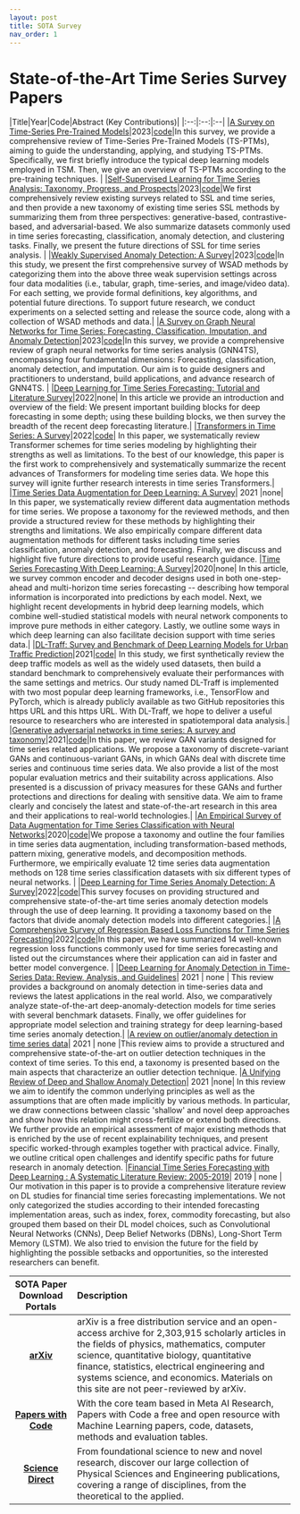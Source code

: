 ```yaml
---
layout: post
title: SOTA Survey
nav_order: 1
---
```


# State-of-the-Art Time Series Survey Papers

|Title|Year|Code|Abstract (Key Contributions)|
|:--:|:--:|:--|
|[A Survey on Time-Series Pre-Trained Models](https://arxiv.org/pdf/2305.10716v1.pdf)|2023|[code](https://github.com/qianlima-lab/time-series-ptms)|In this survey, we provide a comprehensive review of Time-Series Pre-Trained Models (TS-PTMs), aiming to guide the understanding, applying, and studying TS-PTMs. Specifically, we first briefly introduce the typical deep learning models employed in TSM. Then, we give an overview of TS-PTMs according to the pre-training techniques. |
|[Self-Supervised Learning for Time Series Analysis: Taxonomy, Progress, and Prospects](https://arxiv.org/pdf/2306.10125v2.pdf)|2023|[code](https://github.com/qingsongedu/Awesome-SSL4TS)|We first comprehensively review existing surveys related to SSL and time series, and then provide a new taxonomy of existing time series SSL methods by summarizing them from three perspectives: generative-based, contrastive-based, and adversarial-based. We also summarize datasets commonly used in time series forecasting, classification, anomaly detection, and clustering tasks. Finally, we present the future directions of SSL for time series analysis. |
|[Weakly Supervised Anomaly Detection: A Survey](https://arxiv.org/pdf/2302.04549v1.pdf)|2023|[code](https://github.com/yzhao062/wsad)|In this study, we present the first comprehensive survey of WSAD methods by categorizing them into the above three weak supervision settings across four data modalities (i.e., tabular, graph, time-series, and image/video data). For each setting, we provide formal definitions, key algorithms, and potential future directions. To support future research, we conduct experiments on a selected setting and release the source code, along with a collection of WSAD methods and data.|
|[A Survey on Graph Neural Networks for Time Series: Forecasting, Classification, Imputation, and Anomaly Detection](https://arxiv.org/pdf/2307.03759v1.pdf)|2023|[code](https://github.com/kimmeen/awesome-gnn4ts)|In this survey, we provide a comprehensive review of graph neural networks for time series analysis (GNN4TS), encompassing four fundamental dimensions: Forecasting, classification, anomaly detection, and imputation. Our aim is to guide designers and practitioners to understand, build applications, and advance research of GNN4TS. |
|[Deep Learning for Time Series Forecasting: Tutorial and Literature Survey](https://arxiv.org/pdf/2004.10240v2.pdf)|2022|none| In this article we provide an introduction and overview of the field: We present important building blocks for deep forecasting in some depth; using these building blocks, we then survey the breadth of the recent deep forecasting literature.|
|[Transformers in Time Series: A Survey](https://arxiv.org/pdf/2202.07125.pdf)|2022|[code](https://github.com/qingsongedu/time-series-transformers-review)| In this paper, we systematically review Transformer schemes for time series modeling by highlighting their strengths as well as limitations. To the best of our knowledge, this paper is the first work to comprehensively and systematically summarize the recent advances of Transformers for modeling time series data. We hope this survey will ignite further research interests in time series Transformers.|
|[Time Series Data Augmentation for Deep Learning: A Survey](https://arxiv.org/pdf/2002.12478.pdf)| 2021 |none| In this paper, we systematically review different data augmentation methods for time series. We propose a taxonomy for the reviewed methods, and then provide a structured review for these methods by highlighting their strengths and limitations. We also empirically compare different data augmentation methods for different tasks including time series classification, anomaly detection, and forecasting. Finally, we discuss and highlight five future directions to provide useful research guidance.
|[Time Series Forecasting With Deep Learning: A Survey](https://arxiv.org/pdf/2004.13408.pdf)|2020|none| In this article, we survey common encoder and decoder designs used in both one-step-ahead and multi-horizon time series forecasting -- describing how temporal information is incorporated into predictions by each model. Next, we highlight recent developments in hybrid deep learning models, which combine well-studied statistical models with neural network components to improve pure methods in either category. Lastly, we outline some ways in which deep learning can also facilitate decision support with time series data.|
|[DL-Traff: Survey and Benchmark of Deep Learning Models for Urban Traffic Prediction](https://arxiv.org/pdf/2108.09091.pdf)|2021|[code](https://github.com/deepkashiwa20/DL-Traff-Grid)| In this study, we first synthetically review the deep traffic models as well as the widely used datasets, then build a standard benchmark to comprehensively evaluate their performances with the same settings and metrics. Our study named DL-Traff is implemented with two most popular deep learning frameworks, i.e., TensorFlow and PyTorch, which is already publicly available as two GitHub repositories this https URL and this https URL. With DL-Traff, we hope to deliver a useful resource to researchers who are interested in spatiotemporal data analysis.|
|[Generative adversarial networks in time series: A survey and taxonomy](https://arxiv.org/pdf/2107.11098v1.pdf)|2021|[code](https://github.com/sheqi/GAN_Review)|In this paper, we review GAN variants designed for time series related applications. We propose a taxonomy of discrete-variant GANs and continuous-variant GANs, in which GANs deal with discrete time series and continuous time series data. We also provide a list of the most popular evaluation metrics and their suitability across applications. Also presented is a discussion of privacy measures for these GANs and further protections and directions for dealing with sensitive data. We aim to frame clearly and concisely the latest and state-of-the-art research in this area and their applications to real-world technologies.|
|[An Empirical Survey of Data Augmentation for Time Series Classification with Neural Networks](https://arxiv.org/pdf/2007.15951v4.pdf)|2020|[code](https://github.com/uchidalab/time_series_augmentation)|We propose a taxonomy and outline the four families in time series data augmentation, including transformation-based methods, pattern mixing, generative models, and decomposition methods. Furthermore, we empirically evaluate 12 time series data augmentation methods on 128 time series classification datasets with six different types of neural networks. |
|[Deep Learning for Time Series Anomaly Detection: A Survey](https://arxiv.org/pdf/2211.05244v2.pdf)|2022|[code](https://github.com/zamanzadeh/ts-anomaly-benchmark)|This survey focuses on providing structured and comprehensive state-of-the-art time series anomaly detection models through the use of deep learning. It providing a taxonomy based on the factors that divide anomaly detection models into different categories.|
|[A Comprehensive Survey of Regression Based Loss Functions for Time Series Forecasting](https://arxiv.org/pdf/2211.02989v1.pdf)|2022|[code](https://github.com/aryan-jadon/regression-loss-functions-in-time-series-forecasting-tensorflow)|In this paper, we have summarized 14 well-known regression loss functions commonly used for time series forecasting and listed out the circumstances where their application can aid in faster and better model convergence. |
|[Deep Learning for Anomaly Detection in Time-Series Data: Review, Analysis, and Guidelines](https://ieeexplore.ieee.org/abstract/document/9523565)| 2021 | none | This review provides a background on anomaly detection in time-series data and reviews the latest applications in the real world. Also, we comparatively analyze state-of-the-art deep-anomaly-detection models for time series with several benchmark datasets. Finally, we offer guidelines for appropriate model selection and training strategy for deep learning-based time series anomaly detection.|
|[A review on outlier/anomaly detection in time series data](https://arxiv.org/pdf/2002.04236.pdf)| 2021 | none |This review aims to provide a structured and comprehensive state-of-the-art on outlier detection techniques in the context of time series. To this end, a taxonomy is presented based on the main aspects that characterize an outlier detection technique.
|[A Unifying Review of Deep and Shallow Anomaly Detection](https://arxiv.org/pdf/2009.11732.pdf)| 2021 |none| In this review we aim to identify the common underlying principles as well as the assumptions that are often made implicitly by various methods. In particular, we draw connections between classic 'shallow' and novel deep approaches and show how this relation might cross-fertilize or extend both directions. We further provide an empirical assessment of major existing methods that is enriched by the use of recent explainability techniques, and present specific worked-through examples together with practical advice. Finally, we outline critical open challenges and identify specific paths for future research in anomaly detection.
|[Financial Time Series Forecasting with Deep Learning : A Systematic Literature Review: 2005-2019](https://arxiv.org/pdf/1911.13288.pdf)| 2019 | none |  Our motivation in this paper is to provide a comprehensive literature review on DL studies for financial time series forecasting implementations. We not only categorized the studies according to their intended forecasting implementation areas, such as index, forex, commodity forecasting, but also grouped them based on their DL model choices, such as Convolutional Neural Networks (CNNs), Deep Belief Networks (DBNs), Long-Short Term Memory (LSTM). We also tried to envision the future for the field by highlighting the possible setbacks and opportunities, so the interested researchers can benefit.

|SOTA Paper Download Portals|Description|
|:--:|:--|
|**[arXiv]**|arXiv is a free distribution service and an open-access archive for 2,303,915 scholarly articles in the fields of physics, mathematics, computer science, quantitative biology, quantitative finance, statistics, electrical engineering and systems science, and economics. Materials on this site are not peer-reviewed by arXiv.|
|**[Papers with Code]**|With the core team based in Meta AI Research, Papers with Code a free and open resource with Machine Learning papers, code, datasets, methods and evaluation tables.|
|**[Science Direct]**|From foundational science to new and novel research, discover our large collection of Physical Sciences and Engineering publications, covering a range of disciplines, from the theoretical to the applied.|

[arXiv]: arXiv.org
[Papers with Code]: https://paperswithcode.com/
[Science Direct]: https://www.sciencedirect.com/

[//]: # ()
[//]: # (|[]&#40;&#41;|2022|[code]&#40;&#41;||)
[//]: # (|[]&#40;&#41;|2022|[code]&#40;&#41;||)



